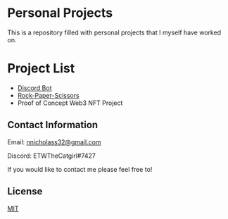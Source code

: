 # Personal Projects

This is a repository filled with personal projects that I myself have worked on.

# Project List
- [Discord Bot](https://github.com/ETWGames/Projects/tree/main/DiscordBot)
- [Rock-Paper-Scissors](https://github.com/ETWGames/Projects/tree/main/RockPaperScissors)
- Proof of Concept Web3 NFT Project


## Contact Information 
Email: nnicholass32@gmail.com

Discord: ETWTheCatgirl#7427

If you would like to contact me please feel free to!


## License
[MIT](https://choosealicense.com/licenses/mit/)
